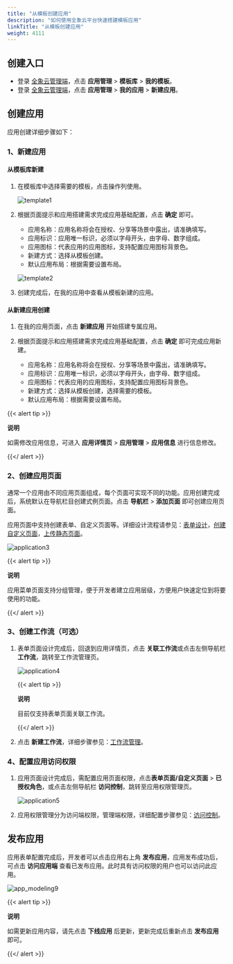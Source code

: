 ```yaml
---
title: "从模板创建应用"
description: "如何使用全象云平台快速搭建模板应用"
linkTitle: "从模板创建应用"
weight: 4111
---
```


## 创建入口

- 登录 [全象云管理端](https://portal.quanxiang.dev)，点击 **应用管理** > **模板库** > **我的模板**。
- 登录 [全象云管理端](https://portal.quanxiang.dev)，点击 **应用管理** > **我的应用** > **新建应用**。



## 创建应用

应用创建详细步骤如下：

### 1、新建应用

#### 从模板库新建

1. 在模板库中选择需要的模板，点击操作列使用。

   ![template1](/images/manual/application/template1.png)

2. 根据页面提示和应用搭建需求完成应用基础配置，点击 **确定** 即可。

   - 应用名称：应用名称将会在授权、分享等场景中露出，请准确填写。
   - 应用标识：应用唯一标识，必须以字母开头，由字母、数字组成。
   - 应用图标：代表应用的应用图标，支持配置应用图标背景色。
   - 新建方式：选择从模板创建。
   - 默认应用布局：根据需要设置布局。

   ![template2](/images/manual/application/template2.png)

3. 创建完成后，在我的应用中查看从模板新建的应用。

#### 从新建应用创建

1. 在我的应用页面，点击 **新建应用** 开始搭建专属应用。

2. 根据页面提示和应用搭建需求完成应用基础配置，点击 **确定** 即可完成应用新建。

   - 应用名称：应用名称将会在授权、分享等场景中露出，请准确填写。
   - 应用标识：应用唯一标识，必须以字母开头，由字母、数字组成。
   - 应用图标：代表应用的应用图标，支持配置应用图标背景色。
   - 新建方式：选择从模板创建，选择需要的模板。
   - 默认应用布局：根据需要设置布局。

{{< alert tip >}}

**说明**

如需修改应用信息，可进入 **应用详情页** > **应用管理** > **应用信息** 进行信息修改。

{{</ alert >}}

#### 



### 2、创建应用页面

通常一个应用由不同应用页面组成，每个页面可实现不同的功能。应用创建完成后，系统默认在导航栏目创建式例页面。点击 **导航栏** > **添加页面** 即可创建应用页面。

应用页面中支持创建表单、自定义页面等。详细设计流程请参见：[表单设计](../../manual/form/)，[创建自定义页面](../../manual/custom/page_design/new/)，[上传静态页面](../../manual/custom_page/)。

![application3](/images/manual/application/application3.png)

{{< alert tip >}}

**说明**

应用菜单页面支持分组管理，便于开发者建立应用层级，方便用户快速定位到将要使用的功能。

{{</ alert >}}

### 3、创建工作流（可选）

1. 表单页面设计完成后，回退到应用详情页，点击 **关联工作流**或点击左侧导航栏 **工作流**，跳转至工作流管理页。

   ![application4](/images/manual/application/application4.png)

   {{< alert tip >}}

   **说明**

   目前仅支持表单页面关联工作流。

   {{</ alert >}}

2. 点击 **新建工作流**，详细步骤参见：[工作流管理](https://docs.clouden.io/manual/workflow/)。



### 4、配置应用访问权限

1. 应用页面设计完成后，需配置应用页面权限，点击**表单页面/自定义页面** > **已授权角色**，或点击左侧导航栏 **访问控制**，跳转至应用权限管理页。

   ![application5](/images/manual/application/application5.png)

2. 应用权限管理分为访问端权限，管理端权限，详细配置步骤参见：[访问控制](../../manual/permission/)。

## 发布应用

应用表单配置完成后，开发者可以点击应用右上角 **发布应用**，应用发布成功后，可点击 **访问应用端** 查看已发布应用。此时具有访问权限的用户也可以访问此应用。

![app_modeling9](/images/quick_start/app_modeling9.png)

{{< alert tip >}}

**说明**

如需更新应用内容，请先点击 **下线应用** 后更新，更新完成后重新点击 **发布应用** 即可。

{{</ alert >}}



